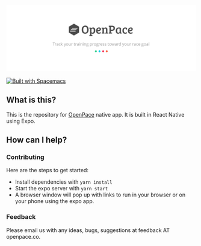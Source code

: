 ![OpenPace](https://github.com/edance/art/blob/master/squeeze/repo-banner.png)

[![Built with Spacemacs](https://cdn.rawgit.com/syl20bnr/spacemacs/442d025779da2f62fc86c2082703697714db6514/assets/spacemacs-badge.svg)](http://spacemacs.org)

## What is this?

This is the repository for [OpenPace](https://www.openpace.co) native app.
It is built in React Native using Expo.

## How can I help?

### Contributing

Here are the steps to get started:

  * Install dependencies with `yarn install`
  * Start the expo server with `yarn start`
  * A browser window will pop up with links to run in your browser or on your phone using the expo app.

### Feedback

Please email us with any ideas, bugs, suggestions at feedback AT openpace.co.
